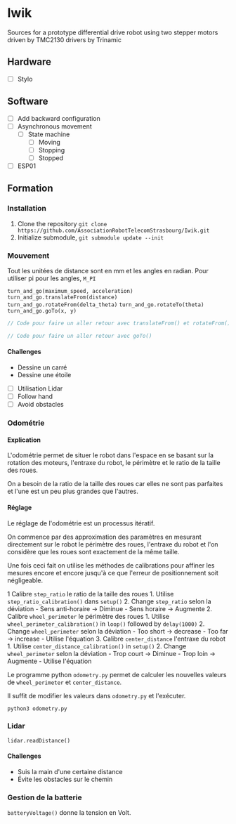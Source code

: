 # Iwik
Sources for a prototype differential drive robot using two stepper motors driven by TMC2130 drivers by Trinamic

## Hardware
- [ ] Stylo

## Software
- [ ] Add backward configuration
- [ ] Asynchronous movement
  - [ ] State machine
    - [ ] Moving
    - [ ] Stopping
    - [ ] Stopped
- [ ] ESP01

## Formation
### Installation
1. Clone the repository `git clone https://github.com/AssociationRobotTelecomStrasbourg/Iwik.git`
2. Initialize submodule, `git submodule update --init`

### Mouvement
Tout les unitées de distance sont en mm et les angles en radian.
Pour utiliser pi pour les angles, `M_PI`


`turn_and_go(maximum_speed, acceleration)`
`turn_and_go.translateFrom(distance)`
`turn_and_go.rotateFrom(delta_theta)`
`turn_and_go.rotateTo(theta)`
`turn_and_go.goTo(x, y)`

```c++
// Code pour faire un aller retour avec translateFrom() et rotateFrom()
```

```c++
// Code pour faire un aller retour avec goTo()
```

#### Challenges
- Dessine un carré
- Dessine une étoile

- [ ] Utilisation Lidar
- [ ] Follow hand
- [ ] Avoid obstacles

### Odométrie
#### Explication
L'odométrie permet de situer le robot dans l'espace en se basant sur la rotation des moteurs, l'entraxe du robot, le périmètre et le ratio de la taille des roues.

On a besoin de la ratio de la taille des roues car elles ne sont pas parfaites et l'une est un peu plus grandes que l'autres.

#### Réglage
Le réglage de l'odométrie est un processus itératif.

On commence par des approximation des paramètres en mesurant directement sur le robot le périmètre des roues, l'entraxe du robot et l'on considère que les roues sont exactement de la même taille.

Une fois ceci fait on utilise les méthodes de calibrations pour affiner les mesures encore et encore jusqu'à ce que l'erreur de positionnement soit négligeable.

1 Calibre `step_ratio` le ratio de la taille des roues
    1. Utilise `step_ratio_calibration()` dans `setup()`
    2. Change `step_ratio` selon la déviation
        - Sens anti-horaire -> Diminue
        - Sens horaire -> Augmente
2. Calibre `wheel_perimeter` le périmètre des roues
    1. Utilise `wheel_perimeter_calibration()` in `loop()` followed by `delay(1000)`
    2. Change `wheel_perimeter` selon la déviation
        - Too short -> decrease
        - Too far -> increase
        - Utilise l'équation
3. Calibre `center_distance` l'entraxe du robot
    1. Utilise `center_distance_calibration()` in `setup()`
    2. Change `wheel_perimeter` selon la déviation
        - Trop court -> Diminue
        - Trop loin -> Augmente
        - Utilise l'équation

Le programme python `odometry.py` permet de calculer les nouvelles valeurs de `wheel_perimeter` et `center_distance`.

Il suffit de modifier les valeurs dans `odometry.py` et l'exécuter.
```
python3 odometry.py
```

### Lidar
`lidar.readDistance()`

#### Challenges
- Suis la main d'une certaine distance
- Évite les obstacles sur le chemin

### Gestion de la batterie
`batteryVoltage()` donne la tension en Volt.
